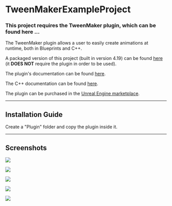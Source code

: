 # TweenMakerExampleProject

### This project requires the TweenMaker plugin, which can be found here ...

The TweenMaker plugin allows a user to easily create animations at runtime, both in Blueprints and C++.

A packaged version of this project (built in version 4.19) can be found [here](https://drive.google.com/file/d/1IgZZmF_-TflHxl_bmR6VZr3MLN4tccDW/view?usp=sharing) (it **DOES NOT** require the plugin in order to be used).

The plugin's documentation can be found [here](https://docs.google.com/document/d/19XEcSc4zrrN6bB_G9Hjww0auFVJfyzeMG-v2y9iYM34/).

The C++ documentation can be found [here](http://fdesogus.co.nf/tweenmaker/).

The plugin can be purchased in the [Unreal Engine marketplace](https://www.unrealengine.com/marketplace/tweenmaker).

-----------------------
Installation Guide
-----------------------  

Create a "Plugin" folder and copy the plugin inside it.

-----------------------
Screenshots
-----------------------  

![](http://i66.tinypic.com/24me43o.png)

![](http://i68.tinypic.com/25qsqd1.png)

![](http://i67.tinypic.com/wlq26p.png)

![](http://i66.tinypic.com/x0z142.png)

![](http://i63.tinypic.com/2eap76f.png)

